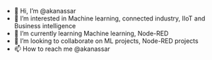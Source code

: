 - 👋 Hi, I’m @akanassar
- 👀 I’m interested in Machine learning, connected industry, IIoT and Business intelligence
- 🌱 I’m currently learning Machine learning, Node-RED
- 💞️ I’m looking to collaborate on ML projects, Node-RED projects
- 📫 How to reach me @akanassar

<!---
akanassar/akanassar is a ✨ special ✨ repository because its `README.md` (this file) appears on your GitHub profile.
You can click the Preview link to take a look at your changes.
--->
